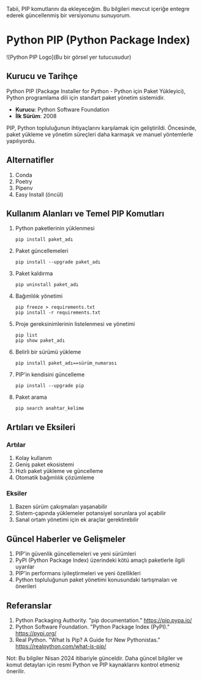 Tabii, PIP komutlarını da ekleyeceğim. Bu bilgileri mevcut içeriğe entegre ederek güncellenmiş bir versiyonunu sunuyorum.

# Python PIP (Python Package Index)
![Python PIP Logo](Bu bir görsel yer tutucusudur)

## Kurucu ve Tarihçe
Python PIP (Package Installer for Python - Python için Paket Yükleyici), Python programlama dili için standart paket yönetim sistemidir.

- **Kurucu**: Python Software Foundation
- **İlk Sürüm**: 2008

PIP, Python topluluğunun ihtiyaçlarını karşılamak için geliştirildi. Öncesinde, paket yükleme ve yönetim süreçleri daha karmaşık ve manuel yöntemlerle yapılıyordu.

## Alternatifler
1. Conda
2. Poetry
3. Pipenv
4. Easy Install (öncül)

## Kullanım Alanları ve Temel PIP Komutları
1. Python paketlerinin yüklenmesi
   ```
   pip install paket_adı
   ```

2. Paket güncellemeleri
   ```
   pip install --upgrade paket_adı
   ```

3. Paket kaldırma
   ```
   pip uninstall paket_adı
   ```

4. Bağımlılık yönetimi
   ```
   pip freeze > requirements.txt
   pip install -r requirements.txt
   ```

5. Proje gereksinimlerinin listelenmesi ve yönetimi
   ```
   pip list
   pip show paket_adı
   ```

6. Belirli bir sürümü yükleme
   ```
   pip install paket_adı==sürüm_numarası
   ```

7. PIP'in kendisini güncelleme
   ```
   pip install --upgrade pip
   ```

8. Paket arama
   ```
   pip search anahtar_kelime
   ```

## Artıları ve Eksileri

### Artılar
1. Kolay kullanım
2. Geniş paket ekosistemi
3. Hızlı paket yükleme ve güncelleme
4. Otomatik bağımlılık çözümleme

### Eksiler
1. Bazen sürüm çakışmaları yaşanabilir
2. Sistem-çapında yüklemeler potansiyel sorunlara yol açabilir
3. Sanal ortam yönetimi için ek araçlar gerektirebilir

## Güncel Haberler ve Gelişmeler
1. PIP'in güvenlik güncellemeleri ve yeni sürümleri
2. PyPI (Python Package Index) üzerindeki kötü amaçlı paketlerle ilgili uyarılar
3. PIP'in performans iyileştirmeleri ve yeni özellikleri
4. Python topluluğunun paket yönetimi konusundaki tartışmaları ve önerileri

## Referanslar
1. Python Packaging Authority. "pip documentation." https://pip.pypa.io/
2. Python Software Foundation. "Python Package Index (PyPI)." https://pypi.org/
3. Real Python. "What Is Pip? A Guide for New Pythonistas." https://realpython.com/what-is-pip/

Not: Bu bilgiler Nisan 2024 itibariyle günceldir. Daha güncel bilgiler ve komut detayları için resmi Python ve PIP kaynaklarını kontrol etmeniz önerilir.
